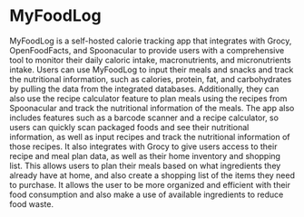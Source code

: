# MyFoodLog
MyFoodLog is a self-hosted calorie tracking app that integrates with Grocy, OpenFoodFacts, and Spoonacular to provide users with a comprehensive tool to monitor their daily caloric intake, macronutrients, and micronutrients intake.
Users can use MyFoodLog to input their meals and snacks and track the nutritional information, such as calories, protein, fat, and carbohydrates by pulling the data from the integrated databases. Additionally, they can also use the recipe calculator feature to plan meals using the recipes from Spoonacular and track the nutritional information of the meals.
The app also includes features such as a barcode scanner and a recipe calculator, so users can quickly scan packaged foods and see their nutritional information, as well as input recipes and track the nutritional information of those recipes.
It also integrates with Grocy to give users access to their recipe and meal plan data, as well as their home inventory and shopping list. This allows users to plan their meals based on what ingredients they already have at home, and also create a shopping list of the items they need to purchase. It allows the user to be more organized and efficient with their food consumption and also make a use of available ingredients to reduce food waste.
